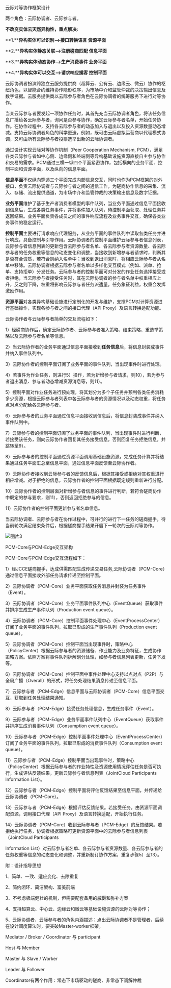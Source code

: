 云际对等协作框架设计

两个角色：云际协调者、云际参与者。

 

**不改变实体云天然异构性，重点解决:**

**1.****异构实体可以识别-->接口转换语言  资源平面**

**2.****异构实体静态关联-->注册磋商匹配  信息平面**

**3.****异构实体动态协作-->生产消费事件  业务平面**

**4.****异构实体可以交互-->请求响应掮客  控制平面**



云际协调者扮演跨独立云服务提供商（超算云、公有云、边缘云、微云）协作的枢纽角色，以智能合约维持协作隐形秩序，为市场中介和监管仲裁的决策输出信息及数字证据。云服务提供商以云际参与者角色在云际协调者的统筹服务下进行对等协作。

当某云际参与者要发起一项协作任务时，其首先充当云际协调者角色，将该任务信息广播给各云际参与者，询问是否参与协作，确定云际参与者名单，开始任务协作。在协作过程中，支持各云际参与者的动态加入与退出以及投入资源数量动态增减。支持云际协调者角色的科学更迭，例如，既可由云际虚拟运营商以代理模式协调，又可由所有云际参与者投票选举出新的云际协调者。

通过设计实现云际对等协作机制（Peer Cooperation Mechanism, PCM），满足各类云际参与者如中心侧、边缘侧和终端侧等异构基础设施资源直接自主参与协作和交易的需求。PCM通过三横一纵四个平面紧密协作，包括横向的业务平面、控制平面和资源平面，以及纵向的信息平面。

**信息平面**不仅纵向穿透三个平面完成内部信息交互，同时也作为PCM框架的对外接口，负责云际协调者与云际参与者之间的通信工作，为磋商协作信息的采集、流入、存储、流出提供通道，为市场中介和监管仲裁的决策输出信息及数字证据。

**业务平面**维护了基于生产者消费者模型的事件队列，当业务平面通过信息平面接收到信息后，生成各类任务事件，并将事件加入队列，待控制平面获取、处理任务并返回结果。业务平面负责各成员之间的事件响应流程及业务事件交互，确保各类业务事件的稳定运行。

**控制平面**主要进行请求响应代理服务，从业务平面的事件队列中读取各类任务并进行响应，具备控制与引导作用。云际协调者的控制平面维护云际参与者信息列表，云际参与者信息列表的更新包含云际参与者名单、各云际参与者资源数量、各云际参与者的任务权重等信息的动态变化和调整，当接收到新增参与者请求时，判断其是否符合资质，若符合则纳入名单中；当收到退出消息时，将相应云际参与者从名单中移除。云际协调者根据云际参与者名单以多样化交互模式（例如、派单、抢单、支持拒单）分发任务。云际参与者的控制平面可对分发的作业任务选择接受或者拒绝，当云际参与者接受任务时，其在云际协调者的参与者名单中权重相应上升，反之则下降，权重将影响云际参与者任务派遣量。任务象征利益，权重会发挥激励作用。

**资源平面**对各类异构基础设施进行定制化的开发与维护，支撑PCM对计算资源进行基础操作，实现各参与者之间的接口代理（API Proxy）及语言转换适配功能。

 

云际协作者与云际参与者简单的交互流程如下：

1）经磋商协作后，确定云际协作者、云际参与者准入策略、结束策略、重选举策略以及云际参与者名单等信息。

2）当云际协作者的业务平面通过信息平面接收到**任务信息**后，将信息封装成事件并纳入事件队列中。

3）云际协作者的控制平面订阅了业务平面的事件队列，当出现事件时进行处理。

4）若事件为作业任务，则进行5）操作，若为新增参与者请求，则10），若为参与者退出消息、参与者动态增减资源消息等，则11）。

5）控制平面对作业任务进行预处理，将其划分为多个子任务并预判各类任务消耗多少资源，根据云际参与者列表中各云际参与者的资源情况以及动态权重，将任务点对点分配给各云际参与者。

6）云际参与者的业务平面通过信息平面接收到信息后，将信息封装成事件并纳入事件队列中。

7）云际参与者的控制平面订阅了业务平面的事件队列，当出现事件时进行判断，若接受该任务，则向云际协作者回复其任务接受信息，否则回复任务拒绝信息，并跳转至9）。

8）云际参与者的控制平面通过资源平面调用基础设施资源，完成任务计算并将结果通过任务平面汇总至信息平面，通过信息平面反馈至云际协作者。

9）云际协作者接收到云际参与者的反馈信息后，根据其接受或拒绝对其权重进行相应增减。对于拒绝的信息，云际协作者的控制平面根据既定规则重新进行分配。

10）云际协作者的控制层面对新增参与者信息的事件进行判断，若符合磋商协作中既定的参与要求，则11），否则返回拒绝参与的信息。

11）云际协作者的控制平面更新参与者名单信息。

当云际协调者、云际参与者在协作过程中，可并行的进行下一任务的磋商握手，待当前轮次满足结束条件后，根据磋商握手结果开启下一轮次的云际对等协作。

![图片3](https://cdn.jsdelivr.net/gh/penghuima/ImageBed@master/img/blog_file/PicGo-Github-ImgBed20220405211616.gif)

PCM-Core与PCM-Edge交互架构

PCM-Core与PCM-Edge交互流程如下：

1）经JCCE磋商握手，达成供需匹配生成传递交易任务,云际协调者（PCM-Core）通过信息平面接收外部任务请求传递至控制平面。

2）云际协调者（PCM-Core）业务平面获取任务消息并封装为任务事件（Event）。

3）云际协调者（PCM-Core）业务平面事件队列中心（EventQueue）获取事件并排序生成生产事件队列（Production event queue）。

4）云际协调者（PCM-Core）控制平面事件处理中心（EventProcessCenter）订阅了业务平面的事件队列，拉取已形成的生产事件队列（Production event queue）。

5）云际协调者（PCM-Core）控制平面当出现事件时，策略中心（PolicyCenter）根据云际参与者的资源储备、作业能力及业务特征，生成协作策略方案。依照方案将事件队列拆解划分处理，如参与者信息列表更新，任务下发等。

6）云际协调者（PCM-Core）控制平面中事件处理中心支持以点对点（P2P）与全局广播（Overall）的形式，将任务处理结果消息传递至信息平面。

7）云际参与者（PCM-Edge）信息平面与云际协调者（PCM-Core）信息平面交互，获取到任务处理结果通知。

8）云际参与者（PCM-Edge）接受任务处理信息，生成任务事件（Event）。

9）云际参与者（PCM-Edge）业务平面事件队列中心（EventQueue）获取事件并排序生成消费事件队列（Consumption event queue）。

10）云际参与者（PCM-Edge）控制平面事件处理中心（EventProcessCenter）订阅了业务平面的事件队列，拉取已形成的消费事件队列（Consumption event queue）。

11）云际参与者（PCM-Edge）控制平面当出现事件时，策略中心（PolicyCenter）根据云际参与者的作业特性及资源使用情况评估任务是否可执行，生成评估反馈结果，更新云际参与者信息列表（JointCloud Participants Information List）。

12）云际参与者（PCM-Edge）控制平面将评估反馈结果至信息平面，并传递给云际协调者（PCM-Core）。

13）云际参与者（PCM-Edge）根据评估反馈结果。若接受任务，由资源平面调配资源，调用接口代理（API Proxy）及语言转换适配，开始执行任务。

14）云际协调者（PCM-Core）收到云际参与者（PCM-Edge）的反馈结果。若拒绝执行任务，协调者根据策略可更新资源平面中的云际参与者信息列表（JointCloud Participants

Information List）对云际参与者名单、各云际参与者资源数量、各云际参与者的任务权重等信息的动态变化和调整，并重新制订协作方案，重复步骤5）至13）。

 

附：设计指导思想

1、简单、一致、适应变化、去除重复

2、简约闭环、简洁架构、富美前端

3、不考虑极端健壮的机制，但需要配套备用的威慑和弥补方案

4、支持超算云、中心云、边缘云和微云等基础设施资源的云际对等协作；

5、云际协调者、云际参与者的角色内涵描述；点出云际协调者不是管理者，后续在设计调度算法时，要突破Master-worker框架。

Mediator / Broker / Coordinator 与 participant

Host 与 Member

 

Master 与 Slave / Worker

Leader 与 Follower

Coordinator有两个作用：常态下市场驱动的磋商、非常态下调解仲裁